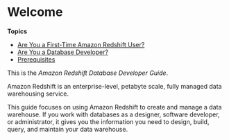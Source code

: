 # Welcome<a name="welcome"></a>

**Topics**
+ [Are You a First\-Time Amazon Redshift User?](c-first-time-user.md)
+ [Are You a Database Developer?](c-who-should-use-this-guide.md)
+ [Prerequisites](c-dev-guide-prereqs.md)

This is the *Amazon Redshift Database Developer Guide*\.

 Amazon Redshift is an enterprise\-level, petabyte scale, fully managed data warehousing service\.

This guide focuses on using Amazon Redshift to create and manage a data warehouse\. If you work with databases as a designer, software developer, or administrator, it gives you the information you need to design, build, query, and maintain your data warehouse\.